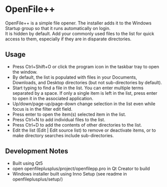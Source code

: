 # OpenFile++
OpenFile++ is a simple file opener.
The installer adds it to the Windows Startup group so that it runs automatically on login.  
It is hidden by default.
Add your commonly used files to the list for quick access to them, especially if they are in disparate directories.

## Usage
- Press Ctrl+Shift+O or click the program icon in the taskbar tray to open the window.
- By default, the list is populated with files in your Documents, Downloads, and Desktop directories (but not sub-directories by default).
- Start typing to find a file in the list.  You can enter multiple terms separated by a space.  If only a single item is left in the list, press enter to open it in the associated application.
- Up/down/page-up/page-down  change selection in the list even while focus is in the filter edit field.
- Press enter to open the item(s) selected item in the list.
- Press Ctrl+N to add individual files to the list.
- Press Ctrl+D to add the contents of other directories to the list.
- Edit the list (Edit | Edit source list) to remove or deactivate items, or to make directory searches include sub-directories.

## Development Notes
- Built using Qt5
- open openfileplusplus/project/openfilepp.pro in Qt Creator to build
- Windows installer built using Inno Setup (see readme in openfileplusplus/setup/)

